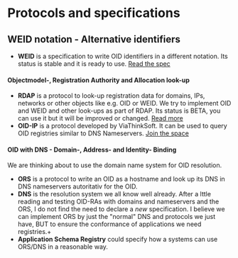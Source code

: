 # Protocols and specifications

## WEID notation - Alternative identifiers
+ **WEID** is a specification to write OID identifiers in a different notation. Its status is stable and it is ready to use. [Read the spec](/spec.html)

#### Objectmodel-, Registration Authority and Allocation look-up
+ **RDAP** is a protocol to look-up registration data for domains, IPs, networks or other objects like e.g. OID or WEID. We try to implement OID and WEID and other look-ups as part of RDAP. Its status is BETA, you can use it but it will be improved or changed. [Read more](rdap/)
+ **OID-IP** is a protocol developed by ViaThinkSoft. It can be used to query OID registries similar to DNS Nameservers. [Join the space](https://startforum.de/s/oid-ip/)

#### OID with DNS - Domain-, Address- and Identity- Binding
We are thinking about to use the domain name system for OID resolution.
+ **ORS** is a protocol to write an OID as a hostname and look up its DNS in DNS nameservers autoritativ for the OID.
+ **DNS** is the resolution system we all know well already. After a lttle reading and testing OID-RAs with domains and nameservers and the ORS,
  I do not find the need to declare a *new* specification. I believe we can implement ORS by just the "normal" DNS and protocols we just have,
  BUT to ensure the conformance of applications we need registries.+ 
+ **Application Schema Registry** could specify how a systems can use ORS/DNS in a reasonable way.
 
